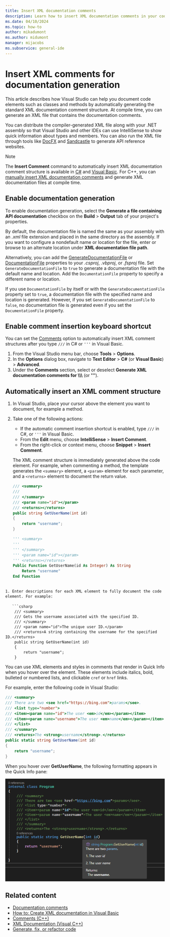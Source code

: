 ```yaml
---
title: Insert XML documentation comments
description: Learn how to insert XML documentation comments in your code and create a compiler-generated XML comments file to distribute with your .NET assembly.
ms.date: 04/10/2024
ms.topic: how-to
author: mikadumont
ms.author: midumont
manager: mijacobs
ms.subservice: general-ide
---
```

# Insert XML comments for documentation generation

This article describes how Visual Studio can help you document code elements such as classes and methods by automatically generating the standard XML documentation comment structure. At compile time, you can generate an XML file that contains the documentation comments.

You can distribute the compiler-generated XML file along with your .NET assembly so that Visual Studio and other IDEs can use IntelliSense to show quick information about types and members. You can also run the XML file through tools like [DocFX](https://dotnet.github.io/docfx/) and [Sandcastle](https://www.microsoft.com/download/details.aspx?id=10526) to generate API reference websites.

> [!NOTE]
> The **Insert Comment** command to automatically insert XML documentation comment structure is available in [C#](/dotnet/csharp/programming-guide/xmldoc/) and [Visual Basic](/dotnet/visual-basic/programming-guide/program-structure/how-to-create-xml-documentation). For C++, you can [manually insert XML documentation comments](/cpp/build/reference/xml-documentation-visual-cpp) and generate XML documentation files at compile time.

## Enable documentation generation

To enable documentation generation, select the **Generate a file containing API documentation** checkbox on the **Build** > **Output** tab of your project's properties.

By default, the documentation file is named the same as your assembly with an *.xml* file extension and placed in the same directory as the assembly. If you want to configure a nondefault name or location for the  file, enter or browse to an alternate location under **XML documentation file path**.

Alternatively, you can add the [GenerateDocumentationFile](/dotnet/core/project-sdk/msbuild-props#generatedocumentationfile) or [DocumentationFile](/dotnet/core/project-sdk/msbuild-props#documentationfile) properties to your *.csproj*, *.vbproj*, or *.fsproj* file. Set `GenerateDocumentationFile` to `true` to generate a documentation file with the default name and location. Add the `DocumentationFile` property to specify a different name or location.

If you use `DocumentationFile` by itself or with the `GenerateDocumentationFile` property set to `true`, a documentation file with the specified name and location is generated. However, if you set `GenerateDocumentationFile` to `false`, no documentation file is generated even if you set the `DocumentationFile` property.

## Enable comment insertion keyboard shortcut

You can set the [Comments](options-text-editor-csharp-advanced.md#comments) option to automatically insert XML comment structures after you type `///` in C# or `'''` in Visual Basic.

1. From the Visual Studio menu bar, choose **Tools** > **Options**.
1. In the **Options** dialog box, navigate to **Text Editor** > **C#** (or **Visual Basic**) > **Advanced**.
1. Under the **Comments** section, select or deselect **Generate XML documentation comments for \\\\\\** (or **'''**).

## Automatically insert an XML comment structure

1. In Visual Studio, place your cursor above the element you want to document, for example a method.

1. Take one of the following actions:

   - If the automatic comment insertion shortcut is enabled, type `///` in C#, or `'''` in Visual Basic.
   - From the **Edit** menu, choose **IntelliSense** > **Insert Comment**.
   - From the right-click or context menu, choose **Snippet** > **Insert Comment**.

   The XML comment structure is immediately generated above the code element. For example, when commenting a method, the template generates the `<summary>` element, a `<param>` element for each parameter, and a `<returns>` element to document the return value.

    ```csharp
    /// <summary>
    /// 
    /// </summary>
    /// <param name="id"></param>
    /// <returns></returns>
    public string GetUserName(int id)
    {
        return "username";
    }
    ```

    ```vb
    ''' <summary>
    ''' 
    ''' </summary>
    ''' <param name="id"></param>
    ''' <returns></returns>
    Public Function GetUserName(id As Integer) As String
        Return "username"
    End Function
```

1. Enter descriptions for each XML element to fully document the code element. For example:

   ```csharp
    /// <summary>
    /// Gets the username associated with the specified ID.
    /// </summary>
    /// <param name="id">The unique user ID.</param>
    /// <returns>A string containing the username for the specified ID.</returns>
    public string GetUserName(int id)
    {
        return "username";
    }
   ```
You can use XML elements and styles in comments that render in Quick Info when you hover over the element. These elements include italics, bold, bulleted or numbered lists, and clickable `cref` or `href` links.

For example, enter the following code in Visual Studio:

```csharp
/// <summary>
/// There are two <see href="https://bing.com">params</see>.
/// <list type="number">
/// <item><param name="id">The user <em>id</em></param></item>
/// <item><param name="username">The user <em>name</em></param></item>
/// </list>
/// </summary>
/// <returns>The <strong>username</strong>.</returns>
public static string GetUserName(int id)
{
    return "username";
}
```

When you hover over **GetUserName**, the following formatting appears in the Quick Info pane:

![Screenshot showing the completed comment with style tags for a clickable link, a numbered list with italics, and bold formatting.](media/doc-style-cs.png)

## Related content

- [Documentation comments](/dotnet/csharp/language-reference/xmldoc/)
- [How to: Create XML documentation in Visual Basic](/dotnet/visual-basic/programming-guide/program-structure/how-to-create-xml-documentation)
- [Comments (C++)](/cpp/cpp/comments-cpp)
- [XML Documentation (Visual C++)](/cpp/build/reference/xml-documentation-visual-cpp)
- [Generate, fix, or refactor code](writing-code-in-the-code-and-text-editor.md#generate-fix-or-refactor-code)

